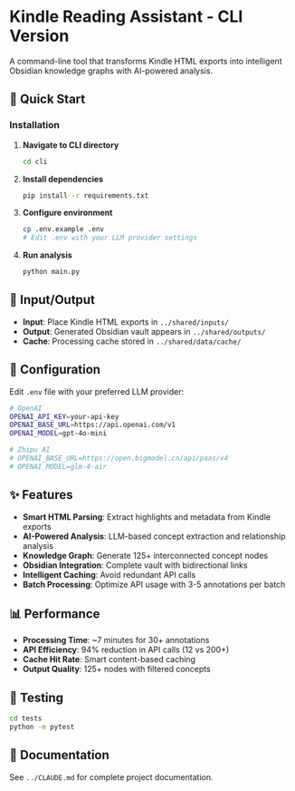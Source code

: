 # Kindle Reading Assistant - CLI Version

A command-line tool that transforms Kindle HTML exports into intelligent Obsidian knowledge graphs with AI-powered analysis.

## 🚀 Quick Start

### Installation

1. **Navigate to CLI directory**
   ```bash
   cd cli
   ```

2. **Install dependencies**
   ```bash
   pip install -r requirements.txt
   ```

3. **Configure environment**
   ```bash
   cp .env.example .env
   # Edit .env with your LLM provider settings
   ```

4. **Run analysis**
   ```bash
   python main.py
   ```

## 📁 Input/Output

- **Input**: Place Kindle HTML exports in `../shared/inputs/`
- **Output**: Generated Obsidian vault appears in `../shared/outputs/`
- **Cache**: Processing cache stored in `../shared/data/cache/`

## 🔧 Configuration

Edit `.env` file with your preferred LLM provider:

```bash
# OpenAI
OPENAI_API_KEY=your-api-key
OPENAI_BASE_URL=https://api.openai.com/v1
OPENAI_MODEL=gpt-4o-mini

# Zhipu AI
# OPENAI_BASE_URL=https://open.bigmodel.cn/api/paas/v4
# OPENAI_MODEL=glm-4-air
```

## ✨ Features

- **Smart HTML Parsing**: Extract highlights and metadata from Kindle exports
- **AI-Powered Analysis**: LLM-based concept extraction and relationship analysis
- **Knowledge Graph**: Generate 125+ interconnected concept nodes
- **Obsidian Integration**: Complete vault with bidirectional links
- **Intelligent Caching**: Avoid redundant API calls
- **Batch Processing**: Optimize API usage with 3-5 annotations per batch

## 📊 Performance

- **Processing Time**: ~7 minutes for 30+ annotations
- **API Efficiency**: 94% reduction in API calls (12 vs 200+)
- **Cache Hit Rate**: Smart content-based caching
- **Output Quality**: 125+ nodes with filtered concepts

## 🧪 Testing

```bash
cd tests
python -m pytest
```

## 📖 Documentation

See `../CLAUDE.md` for complete project documentation.